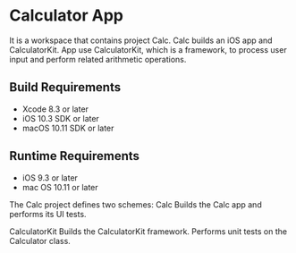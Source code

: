 # Calculator App
It is a workspace that contains project Calc.
Calc builds an iOS app and CalculatorKit. App use
CalculatorKit, which is a framework, to process user input and perform related arithmetic operations.

## Build Requirements
+ Xcode 8.3 or later
+ iOS 10.3 SDK or later
+ macOS 10.11 SDK or later

## Runtime Requirements
+ iOS 9.3 or later
+ mac OS 10.11 or later

The Calc project defines two schemes:
Calc
Builds the Calc app and performs its UI tests.

CalculatorKit
Builds the CalculatorKit framework. Performs unit tests on the Calculator class.



